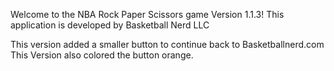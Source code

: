 Welcome to the NBA Rock Paper Scissors game Version 1.1.3!
This application is developed by Basketball Nerd LLC

This version added a smaller button to continue back to Basketballnerd.com
This Version also colored the button orange.
